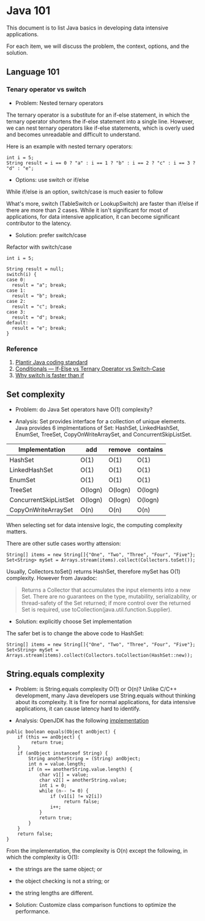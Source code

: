 # Java 101

This document is to list Java basics in developing data intensive applications.

For each item, we will discuss the problem, the context, options, and the solution.

## Language 101

### Tenary operator vs switch
- Problem: Nested ternary operators

The ternary operator is a substitute for an if-else statement, in which the ternary operator shortens the if-else statement into a single line. 
However, we can nest ternary operators like if-else statements, which is overly used and becomes unreadable and difficult to understand.

Here is an example with nested ternary operators:
```
int i = 5;
String result = i == 0 ? "a" : i == 1 ? "b" : i == 2 ? "c" : i == 3 ? "d" : "e";
```

- Options: use switch or if/else

While if/else is an option, switch/case is much easier to follow

What's more, switch (TableSwitch or LookupSwitch) are faster than if/else if there are more than 2 cases. While it isn't significant for most of applications, for data intensive application, it can become significant contributor to the latency. 

- Solution: prefer switch/case

Refactor with switch/case
```
int i = 5;

String result = null;
switch(i) {
case 0:
  result = "a"; break;
case 1:
  result = "b"; break;
case 2:
  result = "c"; break;
case 3:
  result = "d"; break;
default:
  result = "e"; break;
}
```

### Reference

1. [Plantir Java coding standard](https://github.com/palantir/gradle-baseline/blob/develop/docs/best-practices/java-coding-guidelines/readme.md#use-ternary-operators-sparingly)
2. [Conditionals — If-Else vs Ternary Operator vs Switch-Case](https://medium.com/swlh/conditionals-if-else-vs-ternary-operator-vs-switch-case-b4f3ed08e1e3)
3. [Why switch is faster than if](https://stackoverflow.com/questions/6705955/why-switch-is-faster-than-if)

## Set complexity

- Problem: do Java Set operators have O(1) complexity? 

- Analysis:
Set provides interface for a collection of unique elements. Java provides 6 implmentations of Set: HashSet, LinkedHashSet, EnumSet, TreeSet, CopyOnWriteArraySet, and ConcurrentSkipListSet.

Implementation | add | remove | contains
-------------- | ---- | ------ | --------
HashSet        |O(1) |O(1)    |O(1)
LinkedHashSet  |O(1) |O(1)    |O(1)
EnumSet        |O(1) |O(1)    |O(1)
TreeSet        | O(logn) | O(logn) | O(logn)
ConcurrentSkipListSet | O(logn) | O(logn) | O(logn)
CopyOnWriteArraySet | O(n) | O(n) | O(n)

When selecting set for data intensive logic, the computing complexity matters. 

There are other sutle cases worthy attension:

```
String[] items = new String[]{"One", "Two", "Three", "Four", "Five"};
Set<String> mySet = Arrays.stream(items).collect(Collectors.toSet());
```

Usually, Collectors.toSet() returns HashSet, therefore mySet has O(1) complexity. However from Javadoc:
> Returns a Collector that accumulates the input elements into a new Set. 
> There are no guarantees on the type, mutability, serializability, or thread-safety of the Set returned; 
> if more control over the returned Set is required, use toCollection(java.util.function.Supplier).

- Solution: explicitly choose Set implementation

The safer bet is to change the above code to HashSet:

```
String[] items = new String[]{"One", "Two", "Three", "Four", "Five"};
Set<String> mySet = Arrays.stream(items).collect(Collectors.toCollection(HashSet::new));
```

## String.equals complexity

- Problem: is String.equals complexity O(1) or O(n)?
Unlike C/C++ development, many Java developers use String.equals without thinking about its complexity. It is fine for normal applications, for data intensive applications, it can cause latency hard to identify. 

- Analysis:
OpenJDK has the following [implementation](http://hg.openjdk.java.net/jdk8/jdk8/jdk/file/687fd7c7986d/src/share/classes/java/lang/String.java)
```
public boolean equals(Object anObject) {
    if (this == anObject) {
         return true;
    }
    if (anObject instanceof String) {
        String anotherString = (String) anObject;
        int n = value.length;
        if (n == anotherString.value.length) {
            char v1[] = value;
            char v2[] = anotherString.value;
            int i = 0;
            while (n-- != 0) {
                if (v1[i] != v2[i])
                     return false;
                i++;
            }
            return true;
        }
    }
    return false;
}
```

From the implementation, the complexity is O(n) except the following, in which the complexity is O(1):
- the strings are the same object; or
- the object checking is not a string; or
- the string lengths are different.

- Solution:
Customize class comparison functions to optimize the performance.
